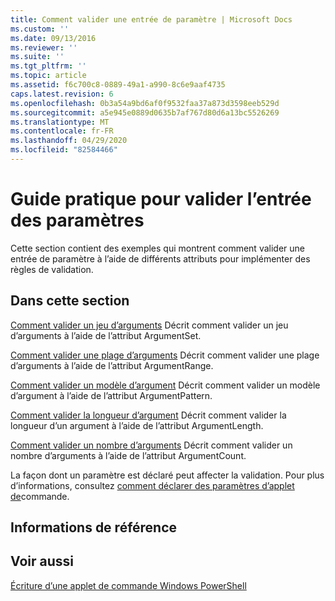 ```yaml
---
title: Comment valider une entrée de paramètre | Microsoft Docs
ms.custom: ''
ms.date: 09/13/2016
ms.reviewer: ''
ms.suite: ''
ms.tgt_pltfrm: ''
ms.topic: article
ms.assetid: f6c700c8-0889-49a1-a990-8c6e9aaf4735
caps.latest.revision: 6
ms.openlocfilehash: 0b3a54a9bd6af0f9532faa37a873d3598eeb529d
ms.sourcegitcommit: a5e945e0889d0635b7af767d80d6a13bc5526269
ms.translationtype: MT
ms.contentlocale: fr-FR
ms.lasthandoff: 04/29/2020
ms.locfileid: "82584466"
---
```

# <a name="how-to-validate-parameter-input"></a>Guide pratique pour valider l’entrée des paramètres

Cette section contient des exemples qui montrent comment valider une entrée de paramètre à l’aide de différents attributs pour implémenter des règles de validation.

## <a name="in-this-section"></a>Dans cette section

[Comment valider un jeu d’arguments](./how-to-validate-an-argument-set.md) Décrit comment valider un jeu d’arguments à l’aide de l’attribut ArgumentSet.

[Comment valider une plage d’arguments](./how-to-validate-an-argument-range.md) Décrit comment valider une plage d’arguments à l’aide de l’attribut ArgumentRange.

[Comment valider un modèle d’argument](./how-to-validate-an-argument-pattern.md) Décrit comment valider un modèle d’argument à l’aide de l’attribut ArgumentPattern.

[Comment valider la longueur d’argument](./how-to-validate-the-argument-length.md) Décrit comment valider la longueur d’un argument à l’aide de l’attribut ArgumentLength.

[Comment valider un nombre d’arguments](./how-to-validate-an-argument-count.md) Décrit comment valider un nombre d’arguments à l’aide de l’attribut ArgumentCount.

La façon dont un paramètre est déclaré peut affecter la validation. Pour plus d’informations, consultez [comment déclarer des paramètres d’applet de](./how-to-declare-cmdlet-parameters.md)commande.

## <a name="reference"></a>Informations de référence

## <a name="see-also"></a>Voir aussi

[Écriture d’une applet de commande Windows PowerShell](./writing-a-windows-powershell-cmdlet.md)
